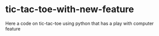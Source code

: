 # tic-tac-toe-with-new-feature
Here a code on tic-tac-toe using python that has a play with computer feature
